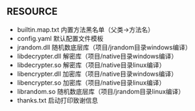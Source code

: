 ## RESOURCE

- builtin.map.txt 内置方法黑名单（父类->方法名）
- config.yaml 默认配置文件模板
- jrandom.dll 随机数底层库（项目/jrandom目录windows编译）
- libdecrypter.dll 解密库（项目/native目录windows编译）
- libdecrypter.so 解密库（项目/native目录linux编译）
- libencrypter.dll 加密库（项目/native目录windows编译）
- libencrypter.so 加密库（项目/native目录linux编译）
- librandom.so 随机数底层库（项目/jrandom目录linux编译）
- thanks.txt 启动打印致谢信息